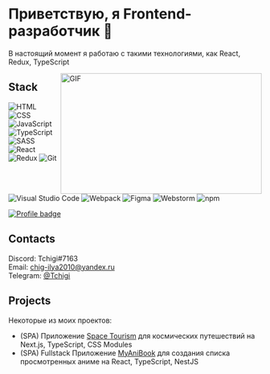 # Приветствую, я Frontend-разработчик 👋

В настоящий момент я работаю с такими технологиями, как React, Redux, TypeScript

<img img align="right" alt="GIF" src="https://sambalpur.digivarsity.com/pluginfile.php/6089/course/overviewfiles/software%20engineering.gif" width="400" height="240" />

## Stack
![HTML](https://img.shields.io/badge/HTML-D83A56?style=flat-square-endpoint&logo=html5&labelColor=F3F3F3) ![CSS](https://img.shields.io/badge/CSS-2E4C6D?style=flat-square-endpoint&logo=css3) ![JavaScript](https://img.shields.io/badge/JavaScript-5089C6?style=flat-square-endpoint&logo=javascript&logoColor=) ![TypeScript](https://img.shields.io/badge/TypeScript-EEEEEE?style=flat-square-endpoint&logo=typescript&logoColor=) ![SASS](https://img.shields.io/badge/SASS-FEFEFE?style=flat-square-endpoint&logo=sass) ![React](https://img.shields.io/badge/React-2E4C6D?style=flat-square-endpoint&logo=react&logoColor=) ![Redux](https://img.shields.io/badge/Redux-2E4C6D?style=flat-square-endpoint&logo=redux&logoColor=) ![Git](https://img.shields.io/badge/Git-6E85B2?style=flat-square-endpoint&logo=git&logoColor=) ![Visual Studio Code](https://img.shields.io/badge/Visual_Studio_Code-6E85B2?style=flat-square-endpoint&logo=visualstudiocode&logoColor=blue&labelColor=EADEDE) ![Webpack](https://img.shields.io/badge/Webpack-blue?style=flat-square-endpoint&logo=webpack&labelColor=F3F3F3&logoColor=blue) ![Figma](https://img.shields.io/badge/Figma-892CDC?style=flat-square-endpoint&logo=figma&logoColor=892CDC&labelColor=EADEDE)
![Webstorm](https://img.shields.io/badge/Webstorm-blue?style=flat-square-endpoint&logo=webstorm&labelColor=F3F3F3&logoColor=blue) ![npm](https://img.shields.io/badge/npm-red?style=flat-square-endpoint&logo=npm&labelColor=F3F3F3&logoColor=red)

[![Profile badge](https://www.codewars.com/users/tchigi/badges/large)](https://www.codewars.com/users/tchigi)

## Contacts
Discord: Tchigi#7163  
Email: chig-ilya2010@yandex.ru  
Telegram: [@Tchigi](https://t.me/Tchigi)

## Projects

Некоторые из моих проектов:

- (SPA) Приложение [Space Tourism](https://github.com/tchigi/space-tourism) для космических путешествий на Next.js, TypeScript, CSS Modules
- (SPA) Fullstack Приложение [MyAniBook](https://myanibook.vercel.app/) для создания списка просмотренных аниме на React, TypeScript, NestJS
